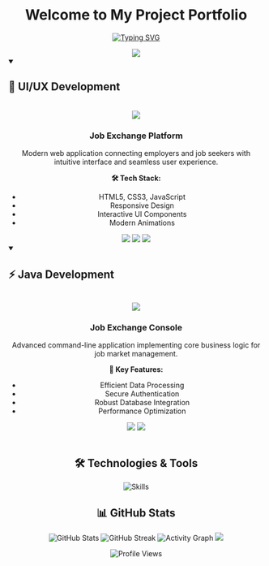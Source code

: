 
<div align="center">

# Welcome to My Project Portfolio

[![Typing SVG](https://readme-typing-svg.herokuapp.com?font=Space+Mono&size=24&pause=1000&color=8B5CF6&center=true&vCenter=true&random=false&width=600&lines=Welcome+to+My+Project+Portfolio;Innovation+through+code;Building+digital+solutions;Crafting+user+experiences)](https://git.io/typing-svg)

<img src="https://capsule-render.vercel.app/api?type=waving&color=8B5CF6&height=3&section=header"/>

</div>

<details open>
<summary><h2>🎨 UI/UX Development</h2></summary>

<br>

<div align="center">

<a href="https://github.com/Gerasha0/JobExchangeWebsite">
  <img align="center" src="https://github-readme-stats.vercel.app/api/pin/?username=Gerasha0&repo=JobExchangeWebsite&theme=dark&bg_color=1e293b&title_color=8B5CF6&icon_color=8B5CF6&text_color=ffffff&border_color=334155" />
</a>

### Job Exchange Platform
Modern web application connecting employers and job seekers with intuitive interface and seamless user experience.

**🛠️ Tech Stack:**
- HTML5, CSS3, JavaScript
- Responsive Design
- Interactive UI Components
- Modern Animations

<div>
<img src="https://img.shields.io/badge/HTML5-E34F26?style=for-the-badge&logo=html5&logoColor=white"/>
<img src="https://img.shields.io/badge/CSS3-1572B6?style=for-the-badge&logo=css3&logoColor=white"/>
<img src="https://img.shields.io/badge/JavaScript-F7DF1E?style=for-the-badge&logo=javascript&logoColor=black"/>
</div>

</div>

</details>

<details open>
<summary><h2>⚡ Java Development</h2></summary>

<br>

<div align="center">

<a href="ссылка_на_проект">
  <img align="center" src="https://github-readme-stats.vercel.app/api/pin/?username=Gerasha0&repo=job-exchange-console&theme=dark&bg_color=1e293b&title_color=8B5CF6&icon_color=8B5CF6&text_color=ffffff&border_color=334155" />
</a>

### Job Exchange Console
Advanced command-line application implementing core business logic for job market management.

**🔧 Key Features:**
- Efficient Data Processing
- Secure Authentication
- Robust Database Integration
- Performance Optimization

<div>
<img src="https://img.shields.io/badge/Java-ED8B00?style=for-the-badge&logo=openjdk&logoColor=white"/>
<img src="https://img.shields.io/badge/Maven-C71A36?style=for-the-badge&logo=apache-maven&logoColor=white"/>
</div>

</div>

</details>

<br>

<div align="center">

## 🛠️ Technologies & Tools

![Skills](https://skillicons.dev/icons?i=java,html,css,js,git&theme=dark)

## 📊 GitHub Stats

<img src="https://github-readme-stats.vercel.app/api?username=Gerasha0&show_icons=true&theme=dark&bg_color=1e293b&title_color=8B5CF6&icon_color=8B5CF6&text_color=ffffff&border_color=334155" alt="GitHub Stats" />

<img src="https://github-readme-streak-stats.herokuapp.com?user=Gerasha0&theme=dark&background=1e293b&ring=8B5CF6&fire=8B5CF6&currStreakLabel=8B5CF6&border=334155" alt="GitHub Streak" />

<img src="https://github-readme-activity-graph.vercel.app/graph?username=Gerasha0&bg_color=1e293b&color=8B5CF6&line=8B5CF6&point=FFFFFF&area=true&border_color=334155" alt="Activity Graph" />

<img src="https://capsule-render.vercel.app/api?type=waving&color=8B5CF6&height=3&section=footer"/>

![Profile Views](https://komarev.com/ghpvc/?username=Gerasha0&color=8B5CF6&style=flat-square)

</div>
